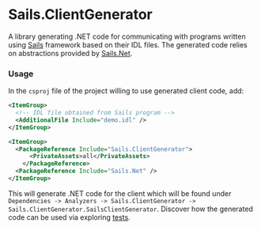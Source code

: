 ﻿Sails.ClientGenerator
=====================

A library generating .NET code for communicating with programs written using
[Sails](https://github.com/gear-tech/sails?tab=readme-ov-file#sails-) framework
based on their IDL files. The generated code relies on abstractions provided by
[Sails.Net](https://www.nuget.org/packages/Sails.Net).

### Usage

In the `csproj` file of the project willing to use generated client code, add:
```xml
<ItemGroup>
  <!-- IDL file obtained from Sails program -->
  <AdditionalFile Include="demo.idl" />
</ItemGroup>

<ItemGroup>
  <PackageReference Include="Sails.ClientGenerator">
      <PrivateAssets>all</PrivateAssets>
    </PackageReference>
  <PackageReference Include="Sails.Net" />
</ItemGroup>
```
This will generate .NET code for the client which will be found under
`Dependencies -> Analyzers -> Sails.ClientGenerator -> Sails.ClientGenerator.SailsClientGenerator`.
Discover how the generated code can be used via exploring
[tests](https://github.com/gear-tech/sails/tree/master/net/tests/Sails.DemoClient.Tests).
